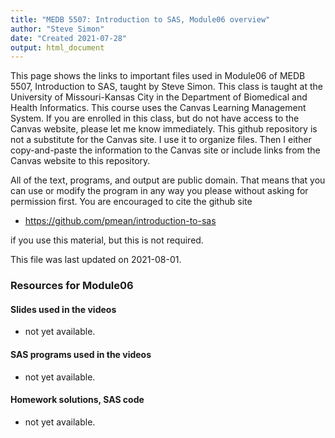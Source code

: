```yaml
---
title: "MEDB 5507: Introduction to SAS, Module06 overview"
author: "Steve Simon"
date: "Created 2021-07-28"
output: html_document
---
```


This page shows the links to important files used in Module06 of MEDB 5507, Introduction to SAS, taught by Steve Simon. This class is taught at the University of Missouri-Kansas City in the Department of Biomedical and Health Informatics. This course uses the Canvas Learning Management System. If you are enrolled in this class, but do not have access to the Canvas website, please let me know immediately. This github repository is not a substitute for the Canvas site. I use it to organize files. Then I either copy-and-paste the information to the Canvas site or include links from the Canvas website to this repository.

All of the text, programs, and output are public domain. That means that you can use or modify the program in any way you please without asking for permission first. You are encouraged to cite the github site

+ https://github.com/pmean/introduction-to-sas

if you use this material, but this is not required.



This file was last updated on 2021-08-01.

### Resources for Module06

#### Slides used in the videos

+   not yet available.

#### SAS programs used in the videos

+   not yet available.

#### Homework solutions, SAS code

+   not yet available.



<!---No links for this section--->





<!---No links for this section--->





<!---No links for this section--->



